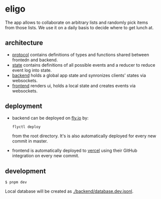# eligo

The app allows to collaborate on arbitrary lists and randomly pick items from those lists.
We use it on a daily basis to decide where to get lunch at.

## architecture

- [protocol](./protocol/) contains definitions of types and functions shared between frontedn and backend.
- [state](./state/) contains definitions of all possible events and a reducer to reduce event log into state.
- [backend](./backend/) holds a global app state and synronizes clients' states via websockets.
- [frontend](./frontend/) renders ui, holds a local state and creates events via websockets.

## deployment

- backend can be deployed on [fly.io][] by:

  ```sh
  flyctl deploy
  ```

  from the root directory. It's is also automatically deployed for every new commit in master.

- frontend is automatically deployed to [vercel][] using their GitHub integration on every new commit.

## development

```
$ pnpm dev
```

Local database will be created as [./backend/database.dev.jsonl](./backend/database.dev.jsonl).

[sveltekit]: https://sveltekit.io/
[typescript]: https://www.typescriptlang.org/
[fly.io]: https://fly.io/
[vercel]: https://vercel.com/
